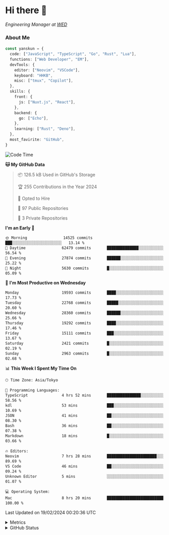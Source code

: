 # Hi there&nbsp;:wave:

<!-- ![Alt text](https://spotify-recently-played-readme.vercel.app/api?user=31kynbuubkiu3r4qh4hjuaglhfay) -->

_Engineering Manager at [WED](https://github.com/wedinc)_

### About Me

```ts
const yanskun = {
  code: ["JavaScript", "TypeScript", "Go", "Rust", "Lua"],
  functions: ["Web Developer", "EM"],
  devTools: {
    editor: ["Neovim", "VSCode"],
    keyboard: "HHKB",
    misc: ["tmux", "Copilot"],
  },
  skills: {
    front: {
      js: ["Nuxt.js", "React"],
    },
    backend: {
      go: ["Echo"],
    },
    learning: ["Rust", "Deno"],
  },
  most_favirite: "GitHub",
}
```

<!--START_SECTION:waka-->
![Code Time](http://img.shields.io/badge/Code%20Time-694%20hrs%204%20mins-blue)

**🐱 My GitHub Data** 

> 📦 126.5 kB Used in GitHub's Storage 
 > 
> 🏆 255 Contributions in the Year 2024
 > 
> 💼 Opted to Hire
 > 
> 📜 97 Public Repositories 
 > 
> 🔑 3 Private Repositories 
 > 
**I'm an Early 🐤** 

```text
🌞 Morning                14525 commits       ███░░░░░░░░░░░░░░░░░░░░░░   13.14 % 
🌆 Daytime                62479 commits       ██████████████░░░░░░░░░░░   56.54 % 
🌃 Evening                27874 commits       ██████░░░░░░░░░░░░░░░░░░░   25.22 % 
🌙 Night                  5630 commits        █░░░░░░░░░░░░░░░░░░░░░░░░   05.09 % 
```
📅 **I'm Most Productive on Wednesday** 

```text
Monday                   19593 commits       ████░░░░░░░░░░░░░░░░░░░░░   17.73 % 
Tuesday                  22768 commits       █████░░░░░░░░░░░░░░░░░░░░   20.60 % 
Wednesday                28360 commits       ██████░░░░░░░░░░░░░░░░░░░   25.66 % 
Thursday                 19292 commits       ████░░░░░░░░░░░░░░░░░░░░░   17.46 % 
Friday                   15111 commits       ███░░░░░░░░░░░░░░░░░░░░░░   13.67 % 
Saturday                 2421 commits        █░░░░░░░░░░░░░░░░░░░░░░░░   02.19 % 
Sunday                   2963 commits        █░░░░░░░░░░░░░░░░░░░░░░░░   02.68 % 
```


📊 **This Week I Spent My Time On** 

```text
🕑︎ Time Zone: Asia/Tokyo

💬 Programming Languages: 
TypeScript               4 hrs 52 mins       ███████████████░░░░░░░░░░   58.56 % 
kdl                      53 mins             ███░░░░░░░░░░░░░░░░░░░░░░   10.69 % 
JSON                     41 mins             ██░░░░░░░░░░░░░░░░░░░░░░░   08.30 % 
Bash                     36 mins             ██░░░░░░░░░░░░░░░░░░░░░░░   07.38 % 
Markdown                 18 mins             █░░░░░░░░░░░░░░░░░░░░░░░░   03.66 % 

🔥 Editors: 
Neovim                   7 hrs 28 mins       ██████████████████████░░░   89.69 % 
VS Code                  46 mins             ██░░░░░░░░░░░░░░░░░░░░░░░   09.24 % 
Unknown Editor           5 mins              ░░░░░░░░░░░░░░░░░░░░░░░░░   01.07 % 

💻 Operating System: 
Mac                      8 hrs 20 mins       █████████████████████████   100.00 % 
```


 Last Updated on 19/02/2024 00:20:36 UTC
<!--END_SECTION:waka-->

<details>
  <summary>Metrics</summary>
  <img src="https://github.com/yanskun/yanskun/blob/main/github-metrics.svg" alt="Metrics">
</details>

<details>
  <summary>GitHub Status</summary>
  <picture>
    <source media="(prefers-color-scheme: dark)" srcset="https://raw.githubusercontent.com/yanskun/yanskun/master/profile-summary-card-output/nord_dark/0-profile-details.svg">
   <img src="https://raw.githubusercontent.com/yanskun/yanskun/master/profile-summary-card-output/default/0-profile-details.svg">
  </picture>
  <br>
  <picture>
    <source media="(prefers-color-scheme: dark)" srcset="https://raw.githubusercontent.com/yanskun/yanskun/master/profile-summary-card-output/nord_dark/1-repos-per-language.svg">
   <img src="https://raw.githubusercontent.com/yanskun/yanskun/master/profile-summary-card-output/default/1-repos-per-language.svg">
  </picture>
  <picture>
    <source media="(prefers-color-scheme: dark)" srcset="https://raw.githubusercontent.com/yanskun/yanskun/master/profile-summary-card-output/nord_dark/2-most-commit-language.svg">
   <img src="https://raw.githubusercontent.com/yanskun/yanskun/master/profile-summary-card-output/default/2-most-commit-language.svg">
  </picture>
  <br>
  <picture>
    <source media="(prefers-color-scheme: dark)" srcset="https://raw.githubusercontent.com/yanskun/yanskun/master/profile-summary-card-output/nord_dark/3-stats.svg">
   <img src="https://raw.githubusercontent.com/yanskun/yanskun/master/profile-summary-card-output/default/3-stats.svg">
  </picture>
  <picture>
    <source media="(prefers-color-scheme: dark)" srcset="https://raw.githubusercontent.com/yanskun/yanskun/master/profile-summary-card-output/nord_dark/4-productive-time.svg">
   <img src="https://raw.githubusercontent.com/yanskun/yanskun/master/profile-summary-card-output/default/4-productive-time.svg">
  </picture>
</details>
